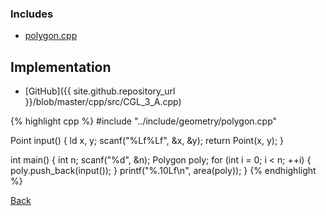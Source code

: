 ### Includes

- [polygon.cpp](../include/geometry/polygon)

## Implementation

- [GitHub]({{ site.github.repository_url }}/blob/master/cpp/src/CGL_3_A.cpp)

{% highlight cpp %}
#include "../include/geometry/polygon.cpp"

Point input() {
  ld x, y;
  scanf("%Lf%Lf", &x, &y);
  return Point(x, y);
}

int main() {
  int n;
  scanf("%d", &n);
  Polygon poly;
  for (int i = 0; i < n; ++i) {
    poly.push_back(input());
  }
  printf("%.10Lf\n", area(poly));
}
{% endhighlight %}

[Back](..)
